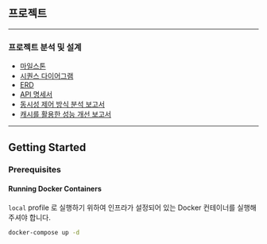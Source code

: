 ## 프로젝트

---

### 프로젝트 분석 및 설계
- [마일스톤](https://github.com/users/ahdrn2016/projects/1)
- [시퀀스 다이어그램](docs/SequenceDiagram/SequenceDiagram.md)
- [ERD](docs/erd/ERD.md)
- [API 명세서](docs/api/API.md)
- [동시성 제어 방식 분석 보고서](docs/report/ConcurrencyControl.md)
- [캐시를 활용한 성능 개선 보고서](docs/report/Cache.md)

---

## Getting Started

### Prerequisites

#### Running Docker Containers

`local` profile 로 실행하기 위하여 인프라가 설정되어 있는 Docker 컨테이너를 실행해주셔야 합니다.

```bash
docker-compose up -d
```
